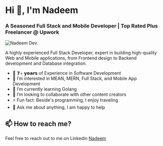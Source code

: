 <h1 align="left">Hi 👋, I'm Nadeem</h1>
<h3 align="left">A Seasoned Full Stack and Mobile Developer | Top Rated Plus Freelancer @ Upwork</h3>
<!-- <p align="left"> <img src="https://komarev.com/ghpvc/?username=nyousaf47&label=Profile+Views&color=blue&style=flat&base=100" alt="Nadeem Dev." /> </p> -->
<p><img align="center" src="https://github-readme-streak-stats.herokuapp.com/?user=nyousaf47&" alt="Nadeem Dev." /></p> 


A highly experienced Full Stack Developer, expert in building high-quality Web and Mobile applications, from Frontend design to Backend development and Database integration.

- 🔹 𝟳+ 𝘆𝗲𝗮𝗿𝘀 of Experience in Software Development
- 👀 I’m interested in MEAN, MERN, Full Stack, and Mobile App Development
- 🌱 I’m currently learning Golang
- 💞️ I’m looking to collaborate with other content creators
- ⚡ Fun fact: Beside's programming, I enjoy traveling
- 💬 Ask me about anything, I am happy to help

## 📫 How to reach me?
Feel free to reach out to me on Linkedin [Nadeem](https://www.linkedin.com/in/i-am-nadeem/)

<!---
nyousaf47/nyousaf47 is a ✨ special ✨ repository because its `README.md` (this file) appears on your GitHub profile.
You can click the Preview link to take a look at your changes.
--->
